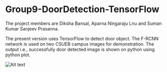 # Group9-DoorDetection-TensorFlow

The project members are Diksha Bansal, Aparna Ningaraju Lnu and Suman Kumar Sanjeev Prasanna.

The present version uses TensorFlow to detect door object. The F-RCNN network is used on two CSUEB campus images for demonstration. The output i.e., successfully door detected image is shown on python using python plot.

![Alt text](doordetect1.jpg?raw=true "First Result")
